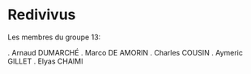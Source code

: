 # Redivivus

Les membres du groupe 13:

. Arnaud DUMARCHÉ
. Marco DE AMORIN
. Charles COUSIN
. Aymeric GILLET
. Elyas CHAIMI
